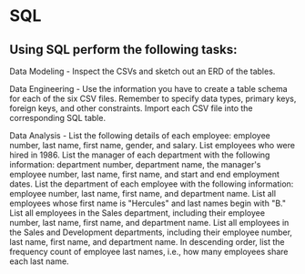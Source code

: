 # SQL

Using SQL perform the following tasks:
--------------------------------------
Data Modeling - Inspect the CSVs and sketch out an ERD of the tables.


Data Engineering - Use the information you have to create a table schema for each of the six CSV files. Remember to specify data types, primary keys, foreign keys, and other constraints. Import each CSV file into the corresponding SQL table.


Data Analysis - 
List the following details of each employee: employee number, last name, first name, gender, and salary.
List employees who were hired in 1986.
List the manager of each department with the following information: department number, department name, the manager's employee number, last name, first name, and start and end employment dates.
List the department of each employee with the following information: employee number, last name, first name, and department name.
List all employees whose first name is "Hercules" and last names begin with "B."
List all employees in the Sales department, including their employee number, last name, first name, and department name.
List all employees in the Sales and Development departments, including their employee number, last name, first name, and department name.
In descending order, list the frequency count of employee last names, i.e., how many employees share each last name.
